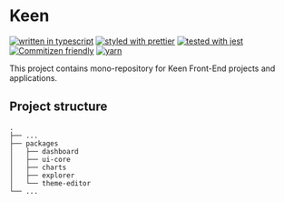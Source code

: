 # Keen

[![written in typescript](https://img.shields.io/badge/written%20in-typescript-blue.svg)](https://www.typescriptlang.org) [![styled with prettier](https://img.shields.io/badge/styled_with-prettier-yellow.svg)](https://github.com/prettier/prettier) [![tested with jest](https://img.shields.io/badge/tested_with-jest-99424f.svg)](https://facebook.github.io/jest/) [![Commitizen friendly](https://img.shields.io/badge/commitizen-friendly-brightgreen.svg)](http://commitizen.github.io/cz-cli/) [![yarn](https://img.shields.io/badge/maintained%20with-yarn-cc00ff.svg)](https://yarnpkg.com/en/)

This project contains mono-repository for Keen Front-End projects and applications.

## Project structure

```
.
├── ...
├── packages            
│   ├── dashboard    
│   ├── ui-core
│   ├── charts        
│   ├── explorer      
│   └── theme-editor
└── ...
```
